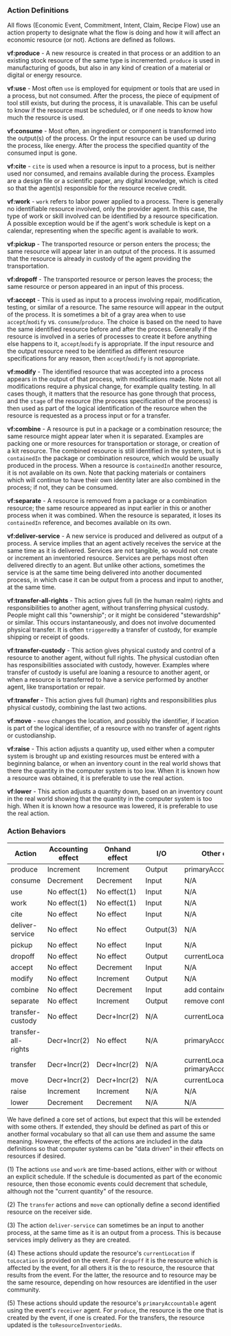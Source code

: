 ### Action Definitions

All flows (Economic Event, Commitment, Intent, Claim, Recipe Flow) use an action property to designate what the flow is doing and how it will affect an economic resource (or not).  Actions are defined as follows.

**vf:produce** - A new resource is created in that process or an addition to an existing stock resource of the same type is incremented.  `produce` is used in manufacturing of goods, but also in any kind of creation of a material or digital or energy resource.

**vf:use** - Most often `use` is employed for equipment or tools that are used in a process, but not consumed.  After the process, the piece of equipment of tool still exists, but during the process, it is unavailable. This can be useful to know if the resource must be scheduled, or if one needs to know how much the resource is used.

**vf:consume** - Most often, an ingredient or component is transformed  into the output(s) of the process. Or the input resource can be used up during the process, like energy. After the process the specified quantity of the consumed input is gone.

**vf:cite** - `cite` is used when a resource is input to a process, but is neither used nor consumed, and remains available during the process.  Examples are a design file or a scientific paper, any digital knowledge, which is cited so that the agent(s) responsible for the resource receive credit.

**vf:work** - `work` refers to labor power applied to a process.  There is generally no identifiable resource involved, only the provider agent. In this case, the type of work or skill involved can be identified by a resource specification. A possible exception would be if the agent's work schedule is kept on a calendar, representing when the specific agent is available to work.

**vf:pickup** -  The transported resource or person enters the process; the same resource will appear later in an output of the process.  It is assumed that the resource is already in custody of the agent providing the transportation.

**vf:dropoff** -  The transported resource or person leaves the process; the same resource or person appeared in an input of this process.

**vf:accept** - This is used as input to a process involving repair, modification, testing, or similar of a resource.  The same resource will appear in the output of the process.  It is sometimes a bit of a gray area when to use `accept`/`modify` vs. `consume`/`produce`.  The choice is based on the need to have the same identified resource before and after the process. Generally if the resource is involved in a series of processes to create it before anything else happens to it, `accept`/`modify` is appropriate.  If the input resource and the output resource need to be identified as different resource specifications for any reason, then `accept`/`modify` is not appropriate.

**vf:modify** - The identified resource that was accepted into a process appears in the output of that process, with modifications made.  Note not all modifications require a physical change, for example quality testing.  In all cases though, it matters that the resource has gone through that process, and the `stage` of the resource (the process specification of the process) is then used as part of the logical identification of the resource when the resource is requested as a process input or for a transfer.

**vf:combine** - A resource is put in a package or a combination resource; the same resource might appear later when it is separated.  Examples are packing one or more resources for transportation or storage, or creation of a kit resource.  The combined resource is still identified in the system, but is `containedIn` the package or combination resource, which would be usually produced in the process.  When a resource is `containedIn` another resource, it is not available on its own.  Note that packing materials or containers which will continue to have their own identity later are also combined in the process; if not, they can be consumed.

**vf:separate** - A resource is removed from a package or a combination resource; the same resource appeared as input earlier in this or another process when it was combined.  When the resource is separated, it loses its `containedIn` reference, and becomes available on its own.

**vf:deliver-service** - A new service is produced and delivered as output of a process. A service implies that an agent actively receives the service at the same time as it is delivered.  Services are not tangible, so would not create or increment an inventoried resource. Services are perhaps most often delivered directly to an agent. But unlike other actions, sometimes the service is at the same time being delivered into another documented process, in which case it can be output from a process and input to another, at the same time. 

**vf:transfer-all-rights** - This action gives full (in the human realm) rights and responsibilities to another agent, without transferring physical custody.  People might call this "ownership"; or it might be considered "stewardship" or similar.  This occurs instantaneously, and does not involve documented physical transfer.  It is often `triggeredBy` a transfer of custody, for example shipping or receipt of goods.

**vf:transfer-custody** - This action gives physical custody and control of a resource to another agent, without full rights. The physical custodian often has responsibilities associated with custody, however.  Examples where transfer of custody is useful are loaning a resource to another agent, or when a resource is transferred to have a service performed by another agent, like transportation or repair.

**vf:transfer** - This action gives full (human) rights and responsibilities plus physical custody, combining the last two actions.

**vf:move** - `move` changes the location, and possibly the identifier, if location is part of the logical identifier, of a resource with no transfer of agent rights or custodianship.

**vf:raise** - This action adjusts a quantity up, used either when a computer system is brought up and existing resources must be entered with a beginning balance, or when an inventory count in the real world shows that there the quantity in the computer system is too low.  When it is known how a resource was obtained, it is preferable to use the real action.

**vf:lower** - This action adjusts a quantity down, based on an inventory count in the real world showing that the quantity in the computer system is too high.  When it is known how a resource was lowered, it is preferable to use the real action.

### Action Behaviors

Action | Accounting effect | Onhand effect | I/O | Other effect | Pairs with |
------ | ------ | --- | ----------------- | ---------- | --------- |
produce | Increment | Increment | Output | primaryAccountable(5) | N/A |
consume | Decrement | Decrement | Input | N/A | N/A |
use | No effect(1) | No effect(1) | Input | N/A | N/A |
work | No effect(1) | No effect(1) | Input | N/A | N/A |
cite | No effect  | No effect  | Input | N/A | N/A |
deliver-service | No effect | No effect | Output(3) | N/A | N/A |
pickup | No effect | No effect  | Input | N/A | dropoff |
dropoff | No effect | No effect | Output | currentLocation(4) | pickup |
accept | No effect | Decrement  | Input | N/A | modify |
modify | No effect | Increment  | Output | N/A | accept |
combine | No effect | Decrement  | Input | add containedIn | separate |
separate | No effect | Increment | Output | remove containedIn | combine |
transfer-custody | No effect | Decr+Incr(2) | N/A | currentLocation(4) | N/A |
transfer-all-rights | Decr+Incr(2) | No effect | N/A | primaryAccountable(5) | N/A |
transfer | Decr+Incr(2) | Decr+Incr(2) | N/A | currentLocation(4), primaryAccountable(5) | N/A |
move | Decr+Incr(2) |Decr+Incr(2) | N/A | currentLocation(4) | N/A |
raise | Increment | Increment | N/A | N/A | N/A |
lower | Decrement | Decrement | N/A | N/A | N/A |

We have defined a core set of actions, but expect that this will be extended with some others. If extended, they should be defined as part of this or another formal vocabulary so that all can use them and assume the same meaning. However, the effects of the actions are included in the data definitions so that computer systems can be "data driven" in their effects on resources if desired.

(1) The actions `use` and `work` are time-based actions, either with or without an explicit schedule. If the schedule is documented as part of the economic resource, then those economic events could decrement that schedule, although not the "current quantity" of the resource.

(2) The `transfer` actions and `move` can optionally define a second identified resource on the receiver side.

(3) The action `deliver-service` can sometimes be an input to another process, at the same time as it is an output from a process.  This is because services imply delivery as they are created.

(4) These actions should update the resource's `currentLocation` if `toLocation` is provided on the event. For `dropoff` it is the resource which is affected by the event, for all others it is the to resource, the resource that results from the event. For the latter, the resource and to resource may be the same resource, depending on how resources are identified in the user community.

(5) These actions should update the resource's `primaryAccountable` agent using the event's `receiver` agent.  For `produce`, the resource is the one that is created by the event, if one is created.  For the transfers, the resource updated is the `toResourceInventoriedAs`.
